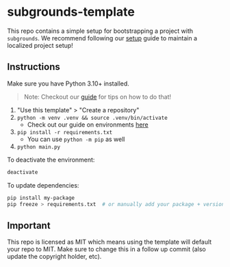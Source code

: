 # subgrounds-template

This repo contains a simple setup for bootstrapping a project with `subgrounds`. We recommend following our [setup](https://docs.playgrounds.network/subgrounds/faq/setup/) guide to maintain a localized project setup!

## Instructions

Make sure you have Python 3.10+ installed.

> Note: Checkout our [guide](https://docs.playgrounds.network/subgrounds/faq/setup/version_management) for tips on how to do that!

1. "Use this template" > "Create a repository"
2. `python -m venv .venv && source .venv/bin/activate`
   - Check out our guide on environments [here](https://docs.playgrounds.network/subgrounds/faq/setup)
3. `pip install -r requirements.txt`
   - You can use `python -m pip` as well
4. `python main.py`

To deactivate the environment:

```bash
deactivate
```

To update dependencies:

```bash
pip install my-package
pip freeze > requirements.txt  # or manually add your package + version
```

## Important
This repo is licensed as MIT which means using the template will default your repo to MIT. Make sure to change this in a follow up commit (also update the copyright holder, etc).

